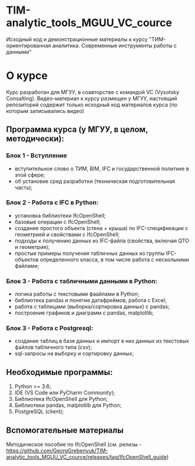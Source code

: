 # TIM-analytic_tools_MGUU_VC_cource
Исходный код и демонстрационные материалы к курсу "ТИМ-ориентированная аналитика. Современные инструменты работы с данными"



# О курсе 
Курс разработан для МГУУ, в соавторстве с командой VC (Vysotsky Consalting). Видео-материал к курсу размещен у МГУУ, настоящий репозиторий содержит только исходный код материалов курса (по которым записывались видео)

## Программа курса (у МГУУ,  в целом, методически):
### Блок 1 - Вступление
- вступительное слово о ТИМ, BIM, IFC и государственной политике в этой сфере; 
- об установке сред разработки (техническая подготовительная часть);

### Блок 2 - Работа с IFC в Python:
- установка библиотеки IfcOpenShell;
- базовые операции с IfcOpenShell;
- создание простого объекта (стена + крыша) по IFC-спецификации с геометрией и свойствами с IfcOpenShell;
- подходы к получению данных из IFC-файла (свойства, включая QTO и геометрия);
- простые примеры получения табличных данных из группы IFC-объектов определенного класса, в том числе работа с несколькими файлами;

### Блок 3 - Работа с табличными данными в Python:
- логика работы с текстовыми фаайлами в Python;
- библиотека pandas и понятие датафреймов, работа с Excel;
- работа с таблицами (выборка/сортировка данных) с pandas;
- построение графиков и диаграмм с pandas, matplotlib;

### Блок 3 - Работа с Postgresql:
- создание таблиц в базе данных и импорт в них данных из текстовых файлов табличного типа (csv);
- sql-запросы на выборку и сортировку данных;


## Необходимые программы:
1. Python >= 3.6;
2. IDE (VS Code или PyCharm Community);
3. Библиотека IfcOpenShell для Python;
4. Библиотеки pandas, matplotlib для Python;
4. PostgreSQL (client);

## Вспомогательные материалы
Методическое пособие по IfcOpenShell (см. релизы - https://github.com/GeorgGrebenyuk/TIM-analytic_tools_MGUU_VC_cource/releases/tag/IfcOpenShell_guide)
